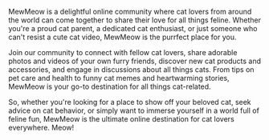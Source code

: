 MewMeow is a delightful online community where cat lovers from around the world can come together to share their love for all things feline. Whether you're a proud cat parent, a dedicated cat enthusiast, or just someone who can't resist a cute cat video, MewMeow is the purrfect place for you.

Join our community to connect with fellow cat lovers, share adorable photos and videos of your own furry friends, discover new cat products and accessories, and engage in discussions about all things cats. From tips on pet care and health to funny cat memes and heartwarming stories, MewMeow is your go-to destination for all things cat-related.

So, whether you're looking for a place to show off your beloved cat, seek advice on cat behavior, or simply want to immerse yourself in a world full of feline fun, MewMeow is the ultimate online destination for cat lovers everywhere. Meow!
